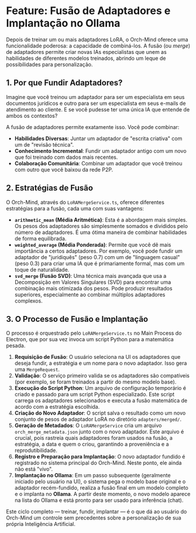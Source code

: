 # Feature: Fusão de Adaptadores e Implantação no Ollama

Depois de treinar um ou mais adaptadores LoRA, o Orch-Mind oferece uma funcionalidade poderosa: a capacidade de combiná-los. A fusão (ou *merge*) de adaptadores permite criar novas IAs especialistas que unem as habilidades de diferentes modelos treinados, abrindo um leque de possibilidades para personalização.

## 1. Por que Fundir Adaptadores?

Imagine que você treinou um adaptador para ser um especialista em seus documentos jurídicos e outro para ser um especialista em seus e-mails de atendimento ao cliente. E se você pudesse ter uma única IA que entende de ambos os contextos?

A fusão de adaptadores permite exatamente isso. Você pode combinar:

- **Habilidades Diversas**: Juntar um adaptador de "escrita criativa" com um de "revisão técnica".
- **Conhecimento Incremental**: Fundir um adaptador antigo com um novo que foi treinado com dados mais recentes.
- **Colaboração Comunitária**: Combinar um adaptador que você treinou com outro que você baixou da rede P2P.

## 2. Estratégias de Fusão

O Orch-Mind, através do `LoRAMergeService.ts`, oferece diferentes estratégias para a fusão, cada uma com suas vantagens:

- **`arithmetic_mean` (Média Aritmética)**: Esta é a abordagem mais simples. Os pesos dos adaptadores são simplesmente somados e divididos pelo número de adaptadores. É uma ótima maneira de combinar habilidades de forma equilibrada.
- **`weighted_average` (Média Ponderada)**: Permite que você dê mais importância a certos adaptadores. Por exemplo, você pode fundir um adaptador de "juridiquês" (peso 0.7) com um de "linguagem casual" (peso 0.3) para criar uma IA que é primariamente formal, mas com um toque de naturalidade.
- **`svd_merge` (Fusão SVD)**: Uma técnica mais avançada que usa a Decomposição em Valores Singulares (SVD) para encontrar uma combinação mais otimizada dos pesos. Pode produzir resultados superiores, especialmente ao combinar múltiplos adaptadores complexos.

## 3. O Processo de Fusão e Implantação

O processo é orquestrado pelo `LoRAMergeService.ts` no Main Process do Electron, que por sua vez invoca um script Python para a matemática pesada.

1. **Requisição de Fusão**: O usuário seleciona na UI os adaptadores que deseja fundir, a estratégia e um nome para o novo adaptador. Isso gera uma `MergeRequest`.
2. **Validação**: O serviço primeiro valida se os adaptadores são compatíveis (por exemplo, se foram treinados a partir do mesmo modelo base).
3. **Execução do Script Python**: Um arquivo de configuração temporário é criado e passado para um script Python especializado. Este script carrega os adaptadores selecionados e executa a fusão matemática de acordo com a estratégia escolhida.
4. **Criação do Novo Adaptador**: O script salva o resultado como um novo conjunto de pesos de adaptador LoRA no diretório `adapters/merged/`.
5. **Geração de Metadados**: O `LoRAMergeService` cria um arquivo `orch_merge_metadata.json` junto com o novo adaptador. Este arquivo é crucial, pois rastreia quais adaptadores foram usados na fusão, a estratégia, a data e quem o criou, garantindo a proveniência e a reprodutibilidade.
6. **Registro e Preparação para Implantação**: O novo adaptador fundido é registrado no sistema principal do Orch-Mind. Neste ponto, ele ainda não está "vivo".
7. **Implantação no Ollama**: Em um passo subsequente (geralmente iniciado pelo usuário na UI), o sistema pega o modelo base original e o adaptador recém-fundido, realiza a fusão final em um modelo completo e o implanta no **Ollama**. A partir deste momento, o novo modelo aparece na lista do Ollama e está pronto para ser usado para inferência (chat).

Este ciclo completo — treinar, fundir, implantar — é o que dá ao usuário do Orch-Mind um controle sem precedentes sobre a personalização de sua própria Inteligência Artificial.
